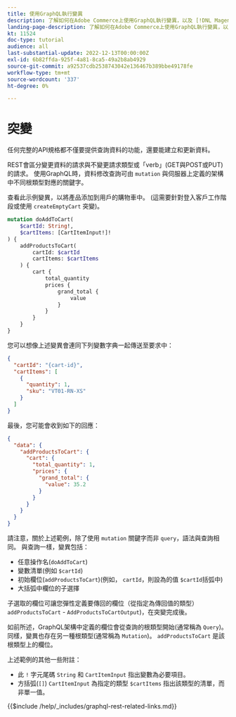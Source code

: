 ```yaml
---
title: 使用GraphQL執行變異
description: 了解如何在Adobe Commerce上使用GraphQL執行變異，以及 [!DNL Magento Open Source]. 使用POST呼叫執行第一個變異。
landing-page-description: 了解如何在Adobe Commerce上使用GraphQL執行變異，以及 [!DNL Magento Open Source]. 使用POST呼叫執行第一個變異。
kt: 11524
doc-type: tutorial
audience: all
last-substantial-update: 2022-12-13T00:00:00Z
exl-id: 6b82ffda-925f-4a81-8ca5-49a2b8ab4929
source-git-commit: a92537cdb2538743042e136467b389bbe49178fe
workflow-type: tm+mt
source-wordcount: '337'
ht-degree: 0%

---
```


# 突變

任何完整的API規格都不僅要提供查詢資料的功能，還要能建立和更新資料。

REST會區分變更資料的請求與不變更請求類型或「verb」(GET與POST或PUT)的請求。
使用GraphQL時，資料修改查詢可由 `mutation` 與伺服器上定義的架構中不同根類型對應的關鍵字。

查看此示例變異，以將產品添加到用戶的購物車中。 (這需要針對登入客戶工作階段或使用 `createEmptyCart` 突變)。

```graphql
mutation doAddToCart(
    $cartId: String!,
    $cartItems: [CartItemInput!]!
) {
    addProductsToCart(
        cartId: $cartId
        cartItems: $cartItems
    ) {
        cart {
            total_quantity
            prices {
                grand_total {
                    value
                }
            }
        }
    }
}
```

您可以想像上述變異會連同下列變數字典一起傳送至要求中：

```json
{
  "cartId": "{cart-id}",
  "cartItems": [
    {
      "quantity": 1,
      "sku": "VT01-RN-XS"
    }
  ]
}
```

最後，您可能會收到如下的回應：

```json
{
  "data": {
    "addProductsToCart": {
      "cart": {
        "total_quantity": 1,
        "prices": {
          "grand_total": {
            "value": 35.2
          }
        }
      }
    }
  }
}
```

請注意，關於上述範例，除了使用 `mutation` 關鍵字而非 `query`，語法與查詢相同。 與查詢一樣，變異包括：

* 任意操作名(`doAddToCart`)
* 變數清單(例如 `$cartId`)
* 初始欄位(`addProductsToCart`)(例如， `cartId`，則設為的值 `$cartId`括弧中)
* 大括弧中欄位的子選擇

子選取的欄位可讓您彈性定義要傳回的欄位（從指定為傳回值的類型） `addProductsToCart` - `AddProductsToCartOutput`)，在突變完成後。

如前所述，GraphQL架構中定義的欄位會從查詢的根類型開始(通常稱為 `Query`)。 同樣，變異也存在另一種根類型(通常稱為 `Mutation`)。 `addProductsToCart` 是該根類型上的欄位。

上述範例的其他一些附註：

* 此 `!` 字元尾碼 `String` 和 `CartItemInput` 指出變數為必要項目。
* 方括弧(`[]`) `CartItemInput` 為指定的類型 `$cartItems` 指出該類型的清單，而非單一值。

{{$include /help/_includes/graphql-rest-related-links.md}}

